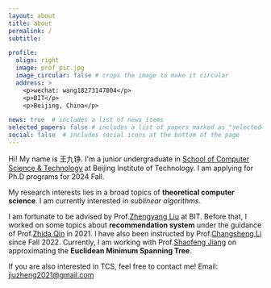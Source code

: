 ```yaml
---
layout: about
title: about
permalink: /
subtitle: 

profile:
  align: right
  image: prof_pic.jpg
  image_circular: false # crops the image to make it circular
  address: >
    <p>wechat: wang18273147804</p>
    <p>BIT</p>
    <p>Beijing, China</p>

news: true  # includes a list of news items
selected_papers: false # includes a list of papers marked as "selected={true}"
social: false  # includes social icons at the bottom of the page
---
```


Hi! My name is 王九铮. I'm a junior undergraduate in [School of Computer Science & Technology](https://cs.bit.edu.cn/) at Beijing Institute of Technology. I am applying for Ph.D programs for 2024 Fall.


My research interests lies in a broad topics of **theoretical computer science**. I am currently interested in *sublinear algorithms*.

I am fortunate to be advised by Prof.[Zhengyang Liu](https://lozycs.github.io/) at BIT. Before that, I worked on some topics about **recommendation system** under the guidance of Prof.[Zhida Qin](https://cs.bit.edu.cn/szdw/jsml/fjs/qzd/index.htm) in 2021. I have also been instructed by Prof.[Changsheng Li](https://cs.bit.edu.cn/szdw/jsml/gjjgccrc/lcs_e253eb02bdf246c4a88e1d2499212546/index.htm) since Fall 2022. Currently, I am working with Prof.[Shaofeng Jiang](https://shaofengjiang.cn/) on approximating the **Euclidean Minimum Spanning Tree**.


If you are also interested in TCS, feel free to contact me! Email: [jiuzheng2021@gmail.com](jiuzheng2021@gmail.com)


